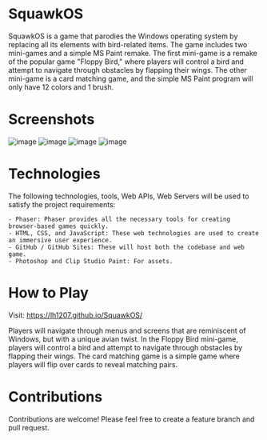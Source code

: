 # SquawkOS
SquawkOS is a game that parodies the Windows operating system by replacing all its elements with bird-related items. The game includes two mini-games and a simple MS Paint remake. The first mini-game is a remake of the popular game "Floppy Bird," where players will control a bird and attempt to navigate through obstacles by flapping their wings. The other mini-game is a card matching game, and the simple MS Paint program will only have 12 colors and 1 brush.

# Screenshots
![image](https://github.com/lh1207/SquawkOS/assets/100445409/9ab166c2-21ec-45ca-96cf-b99a599f1e50)
![image](https://github.com/lh1207/SquawkOS/assets/100445409/ac3ec310-abd0-4865-abce-1616609138db)
![image](https://github.com/lh1207/SquawkOS/assets/100445409/5fe3915a-df4f-492d-a243-4630ea9e4175)
![image](https://github.com/lh1207/SquawkOS/assets/100445409/2b867405-e7bc-498e-b432-aa68ad376e5b)

# Technologies

The following technologies, tools, Web APIs, Web Servers will be used to satisfy the project requirements:

    - Phaser: Phaser provides all the necessary tools for creating browser-based games quickly.
    - HTML, CSS, and JavaScript: These web technologies are used to create an immersive user experience.
    - GitHub / GitHub Sites: These will host both the codebase and web game.
    - Photoshop and Clip Studio Paint: For assets.

# How to Play

Visit: https://lh1207.github.io/SquawkOS/

Players will navigate through menus and screens that are reminiscent of Windows, but with a unique avian twist. In the Floppy Bird mini-game, players will control a bird and attempt to navigate through obstacles by flapping their wings. The card matching game is a simple game where players will flip over cards to reveal matching pairs.

# Contributions

Contributions are welcome! Please feel free to create a feature branch and pull request.
